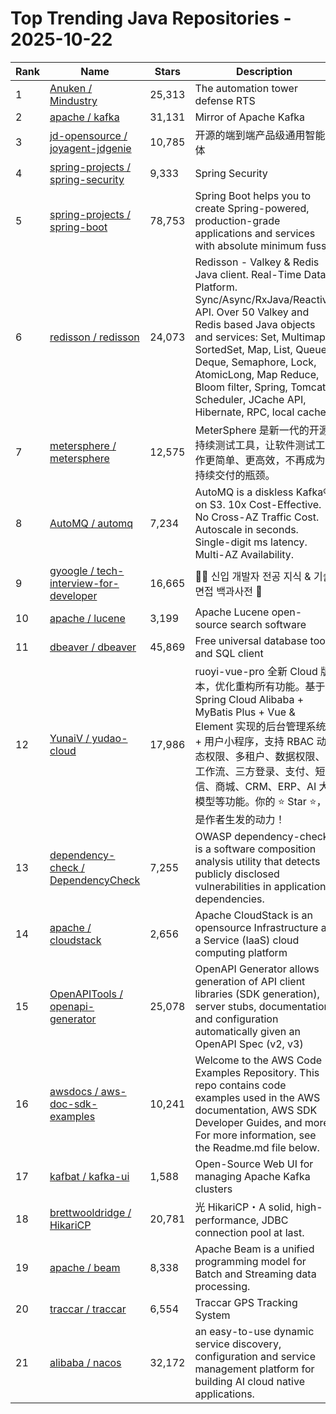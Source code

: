 # Top Trending Java Repositories - 2025-10-22

| Rank | Name | Stars | Description |
|------|------|-------|-------------|
| 1 | [Anuken / Mindustry](https://github.com/Anuken/Mindustry) | 25,313 | The automation tower defense RTS |
| 2 | [apache / kafka](https://github.com/apache/kafka) | 31,131 | Mirror of Apache Kafka |
| 3 | [jd-opensource / joyagent-jdgenie](https://github.com/jd-opensource/joyagent-jdgenie) | 10,785 | 开源的端到端产品级通用智能体 |
| 4 | [spring-projects / spring-security](https://github.com/spring-projects/spring-security) | 9,333 | Spring Security |
| 5 | [spring-projects / spring-boot](https://github.com/spring-projects/spring-boot) | 78,753 | Spring Boot helps you to create Spring-powered, production-grade applications and services with absolute minimum fuss. |
| 6 | [redisson / redisson](https://github.com/redisson/redisson) | 24,073 | Redisson - Valkey & Redis Java client. Real-Time Data Platform. Sync/Async/RxJava/Reactive API. Over 50 Valkey and Redis based Java objects and services: Set, Multimap, SortedSet, Map, List, Queue, Deque, Semaphore, Lock, AtomicLong, Map Reduce, Bloom filter, Spring, Tomcat, Scheduler, JCache API, Hibernate, RPC, local cache.. |
| 7 | [metersphere / metersphere](https://github.com/metersphere/metersphere) | 12,575 | MeterSphere 是新一代的开源持续测试工具，让软件测试工作更简单、更高效，不再成为持续交付的瓶颈。 |
| 8 | [AutoMQ / automq](https://github.com/AutoMQ/automq) | 7,234 | AutoMQ is a diskless Kafka® on S3. 10x Cost-Effective. No Cross-AZ Traffic Cost. Autoscale in seconds. Single-digit ms latency. Multi-AZ Availability. |
| 9 | [gyoogle / tech-interview-for-developer](https://github.com/gyoogle/tech-interview-for-developer) | 16,665 | 👶🏻 신입 개발자 전공 지식 & 기술 면접 백과사전 📖 |
| 10 | [apache / lucene](https://github.com/apache/lucene) | 3,199 | Apache Lucene open-source search software |
| 11 | [dbeaver / dbeaver](https://github.com/dbeaver/dbeaver) | 45,869 | Free universal database tool and SQL client |
| 12 | [YunaiV / yudao-cloud](https://github.com/YunaiV/yudao-cloud) | 17,986 | ruoyi-vue-pro 全新 Cloud 版本，优化重构所有功能。基于 Spring Cloud Alibaba + MyBatis Plus + Vue & Element 实现的后台管理系统 + 用户小程序，支持 RBAC 动态权限、多租户、数据权限、工作流、三方登录、支付、短信、商城、CRM、ERP、AI 大模型等功能。你的 ⭐️ Star ⭐️，是作者生发的动力！ |
| 13 | [dependency-check / DependencyCheck](https://github.com/dependency-check/DependencyCheck) | 7,255 | OWASP dependency-check is a software composition analysis utility that detects publicly disclosed vulnerabilities in application dependencies. |
| 14 | [apache / cloudstack](https://github.com/apache/cloudstack) | 2,656 | Apache CloudStack is an opensource Infrastructure as a Service (IaaS) cloud computing platform |
| 15 | [OpenAPITools / openapi-generator](https://github.com/OpenAPITools/openapi-generator) | 25,078 | OpenAPI Generator allows generation of API client libraries (SDK generation), server stubs, documentation and configuration automatically given an OpenAPI Spec (v2, v3) |
| 16 | [awsdocs / aws-doc-sdk-examples](https://github.com/awsdocs/aws-doc-sdk-examples) | 10,241 | Welcome to the AWS Code Examples Repository. This repo contains code examples used in the AWS documentation, AWS SDK Developer Guides, and more. For more information, see the Readme.md file below. |
| 17 | [kafbat / kafka-ui](https://github.com/kafbat/kafka-ui) | 1,588 | Open-Source Web UI for managing Apache Kafka clusters |
| 18 | [brettwooldridge / HikariCP](https://github.com/brettwooldridge/HikariCP) | 20,781 | 光 HikariCP・A solid, high-performance, JDBC connection pool at last. |
| 19 | [apache / beam](https://github.com/apache/beam) | 8,338 | Apache Beam is a unified programming model for Batch and Streaming data processing. |
| 20 | [traccar / traccar](https://github.com/traccar/traccar) | 6,554 | Traccar GPS Tracking System |
| 21 | [alibaba / nacos](https://github.com/alibaba/nacos) | 32,172 | an easy-to-use dynamic service discovery, configuration and service management platform for building AI cloud native applications. |
